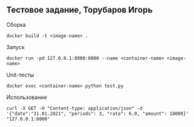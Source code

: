 ## Тестовое задание, Торубаров Игорь

Сборка
```
docker build -t <image-name> .
```

Запуск
```
docker run -pd 127.0.0.1:8000:8000 --name <container-name> <image-name>
```

Unit-тесты
```
docker exec <container-name> python test.py
```

Использование
```
curl -X GET -H "Content-type: application/json" -d '{"date":"31.01.2021", "periods": 3, "rate": 6.0, "amount": 10000}' "127.0.0.1:8000"
```
